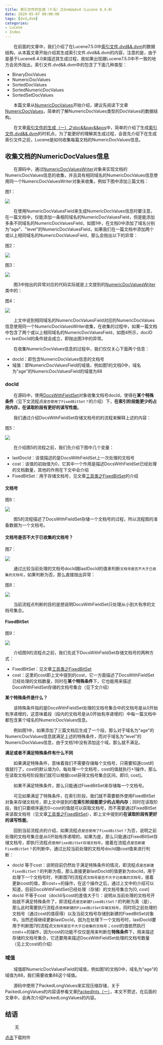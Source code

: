 ```yaml
---
title: 索引文件的生成（十五）之dvm&&dvd（Lucene 8.4.0）
date: 2020-05-07 00:00:00
tags: [dvd,dvm]
categories:
- Lucene
- Index
---
```


&emsp;&emsp;在前面的文章中，我们介绍了在Lucene7.5.0中[索引文件.dvd&&.dvm](https://www.amazingkoala.com.cn/Lucene/DocValues/2019/0218/DocValues/)的数据结构，从本篇文章开始介绍其生成索引文件.dvd&&.dvm的内容，注意的是，由于是基于Lucene8.4.0来描述其生成过程，故如果出现跟Lucene7.5.0中不一致的地方会另外指出，索引文件.dvd&&.dvm中的包含了下面几种类型：

- BinaryDocValues
- NumericDocValues
- SortedDocValues
- SortedNumericDocValues
- SortedSetDocValues

&emsp;&emsp;本篇文章从[NumericDocValues](https://www.amazingkoala.com.cn/Lucene/DocValues/2019/0409/NumericDocValues)开始介绍，建议先阅读下文章[NumericDocValues](https://www.amazingkoala.com.cn/Lucene/DocValues/2019/0409/NumericDocValues)，简单的了解NumericDocValues类型的DocValues的数据结构。

&emsp;&emsp;在文章[索引文件的生成（一）之doc&&pay&&pos](https://www.amazingkoala.com.cn/Lucene/Index/2019/1226/索引文件的生成（一）之doc&&pay&&pos)中，简单的介绍了生成[索引文件.dvd&&.dvm](https://www.amazingkoala.com.cn/Lucene/DocValues/2019/0218/DocValues/)的时机点，为了能更好的理解其生成过程，会首先介绍下在生成索引文件之前，Lucene是如何收集每篇文档的NumericDocValues信息。

## 收集文档的NumericDocValues信息

&emsp;&emsp;在源码中，通过[NumericDocValuesWriter](https://github.com/LuXugang/Lucene-7.5.0/blob/master/solr-8.4.0/lucene/core/src/java/org/apache/lucene/index/NumericDocValuesWriter.java)对象来实现文档的NumericDocValues信息的收集，并且具有相同域名的NumericDocValues信息使用同一个NumericDocValuesWriter对象来收集，例如下图中添加三篇文档：

图1：

<img src="http://www.amazingkoala.com.cn/uploads/lucene/index/索引文件的生成/索引文件的生成（十五）/1.png">

&emsp;&emsp;在使用NumericDocValuesField来生成NumericDocValues信息时要注意，在一篇文档中，仅能添加一条相同域名的NumericDocValuesField，但是能添加多条不同域名的NumericDocValuesField，如图1中，在文档0中添加了域名分别为"age"、"level"的NumericDocValuesField，如果我们在一篇文档中添加两个或以上相同域名的NumericDocValuesField，那么会抛出以下的异常：

图2：

<img src="http://www.amazingkoala.com.cn/uploads/lucene/index/索引文件的生成/索引文件的生成（十五）/2.png">

图3：

<img src="http://www.amazingkoala.com.cn/uploads/lucene/index/索引文件的生成/索引文件的生成（十五）/3.png">

&emsp;&emsp;图3中抛出的异常对应的代码实际就是上文提到的[NumericDocValuesWriter](https://github.com/LuXugang/Lucene-7.5.0/blob/master/solr-8.4.0/lucene/core/src/java/org/apache/lucene/index/NumericDocValuesWriter.java)类中的：

图4：

<img src="http://www.amazingkoala.com.cn/uploads/lucene/index/索引文件的生成/索引文件的生成（十五）/4.png">

&emsp;&emsp;上文中说到相同域名的NumericDocValuesField对应的NumericDocValues信息使用同一个NumericDocValuesWriter收集，在收集的过程中，如果一篇文档中包含了两个或以上相同域名的NumericDocValuesField，如图4所示，docID <= lastDocId的条件就会成立，即抛出图3中的异常。

&emsp;&emsp;在收集NumericDocValues信息的过程中，我们仅仅关心下面两个信息：

- docId：即包含NumericDocValues信息的文档号
- 域值：即NumericDocValuesField的域值，例如图1的文档0中，域名为"age"的NumericDocValuesField的域值为88

### docId

&emsp;&emsp;在源码中，使用[DocsWithFieldSet](https://github.com/LuXugang/Lucene-7.5.0/blob/master/solr-8.4.0/lucene/core/src/java/org/apache/lucene/index/DocsWithFieldSet.java)对象收集文档号docId，使得在**某个特殊条件**（见下文流程点`是否使用了FixedBitSet？`的介绍）下，**在索引阶段能更少的占用内存，在读取阶段有更好的读写性能**。

&emsp;&emsp;我们通过介绍DocsWithFieldSet存储文档号的的流程来解释上述的内容：

图5：

<img src="http://www.amazingkoala.com.cn/uploads/lucene/index/索引文件的生成/索引文件的生成（十五）/5.png">

&emsp;&emsp;在介绍图5的流程之前，我们先介绍下图中几个变量：

- lastDocId：该值描述的是DocsWithFieldSet上一次处理的文档号
- cost：该值的初始值为0，它其中一个作用是描述DocsWithFieldSet已经处理的文档数量，其他的作用在下文中会介绍
- FixedBitSet：用于存储文档号，见文章[工具类之FixedBitSet](https://www.amazingkoala.com.cn/Lucene/gongjulei/2019/0404/FixedBitSet)的介绍

#### 文档号

图6：

<img src="http://www.amazingkoala.com.cn/uploads/lucene/index/索引文件的生成/索引文件的生成（十五）/6.png">

&emsp;&emsp;图5的流程描述了DocsWithFieldSet存储一个文档号的过程，所以流程图的准备数据为一个文档号。

#### 文档号是否不大于已收集的文档号？

图7：

<img src="http://www.amazingkoala.com.cn/uploads/lucene/index/索引文件的生成/索引文件的生成（十五）/7.png">

&emsp;&emsp;通过比较当前处理的文档号docId跟lastDocId的值来判断`文档号是否不大于已收集的文档号`，如果判断为否，那么直接抛出异常：

图8：

<img src="http://www.amazingkoala.com.cn/uploads/lucene/index/索引文件的生成/索引文件的生成（十五）/8.png">

&emsp;&emsp;当前流程点判断的目的是想说明DocsWithFieldSet只处理从小到大有序的文档号集合。

#### FixedBitSet

图9：

<img src="http://www.amazingkoala.com.cn/uploads/lucene/index/索引文件的生成/索引文件的生成（十五）/9.png">

&emsp;&emsp;介绍图9的流程点之前，我们先说下DocsWithFieldSet存储文档号的两种方式：

- FixedBitSet：见文章[工具类之FixedBitSet](https://www.amazingkoala.com.cn/Lucene/gongjulei/2019/0404/FixedBitSet)
- cost：这里的cost即上文中提到的cost，它一方面描述了DocsWithFieldSet已经处理的文档数量，同时在**某个特殊条件**下，它也能用来描述DocsWithFieldSet存储的文档号集合（见下文介绍）

**某个特殊条件是什么？**

&emsp;&emsp;该特殊条件指的是DocsWithFieldSet处理的文档号集合中的文档号是从0开始有序递增的，这意味着段（段内的文档号是从0开始有序递增的）中每一篇文档中都包含某个域名的NumericDocValues信息。

&emsp;&emsp;例如图1中，如果添加了三篇文档后生成了一个段，那么对于域名为"age"的NumericDocValues信息就满足上述的特殊条件，而对于域名为"level"的NumericDocValues信息，由于文档1中没有添加这个域，那么就不满足。

**满足或者不满足特殊条件有什么不同**

&emsp;&emsp;如果满足特殊条件，意味着我们不需要存储每个文档号，只需要知道cost的值就行了，cost的默认值为0，每处理一个文档号，cost的值就执行+1操作，那么在读取文档号阶段我们就可以根据cost获得文档号集合区间，即[0, cost]。

&emsp;&emsp;如果不满足特殊条件，那么只能通过FixedBitSet来存储每一个文档号。

&emsp;&emsp;可见如果满足了特殊条件，在索引阶段，我们就不需要额外使用FixedBitSet对象来存储文档号，即上文中提到的**在索引阶段能更少的占用内存**；同时在读取阶段，我们只要顺序遍历0~cost的值就可以获取文档号，而不需要通过FixedBitSet来读取文档号（见文章[工具类之FixedBitSet](https://www.amazingkoala.com.cn/Lucene/gongjulei/2019/0404/FixedBitSet)），即上文中提到的**在读取阶段有更好的读写性能**。

&emsp;&emsp;回到当前流程点的介绍，如果流程点`是否使用了FixedBitSet？`为否，说明之前处理的文档号集合是从0开始有序递增的，如果为是，那么只能通过FixedBitSet存储文档号，即执行流程点`使用FixedBitSet存储文档号`，接着在流程点`是否新建FixedBitSet？`的判断中，通过比较当前处理的文档号docId跟cost值来进行判断：

- docId 等于cost：说明目前仍然处于满足特殊条件的情况，即流程点`是否新建FixedBitSet？`的判断为假，那么直接更新lastDocId的值更新为dociId，用于处理下一个文档号时，判断图7的流程点`文档号是否不大于已收集的文档号`，接着更新cost的值，即cost++的操作，在这个操作之后，通过上文中的介绍可以知道，目前DocsWithFieldSet已经处理（存储）的文档号集合为[0, cost]
- docId 不等于cost（docId与cost的差值大于1）：说明从当前处理的文档号开始就不满足特殊条件了，即流程点`是否新建FixedBitSet？`的判断为真（是），那么此时需要执行流程点`使用新建的FixedBitSet存储文档号`，同时将之前处理的文档号（通过cost的值获得）以及当前文档号存储到新建的FixedBitSet对象中。当然还得继续更新lastDocId，因为在处理下一个文档号时，lastDocId要用于判断图7的流程点`文档号是否不大于已收集的文档号`；cost的值依然执行cost++的操作，因为cost的功能不仅仅是用来判断在**特殊条件**下，用来描述存储的文档号集合，它还要用来描述DocsWithFieldSet处理的文档号数量（见上文cost的介绍）

### 域值

&emsp;&emsp;域值即NumericDocValuesField的域值，例如图1的文档0中，域名为"age"的域值为88，我们需要收集88这个域值。

&emsp;&emsp;源码中使用了PackedLongValues来实现压缩存储，关于PackedLongValues的内容请参看文章[PackedInts（一）](https://www.amazingkoala.com.cn/Lucene/yasuocunchu/2019/1217/PackedInts（一）)，本文不赘述，在后面的文章中，会再次介绍PackedLongValues的内容。

## 结语

&emsp;&emsp; 无

[点击](http://www.amazingkoala.com.cn/attachment/Lucene/Index/索引文件的生成/索引文件的生成（十五）/索引文件的生成（十五）.zip)下载附件